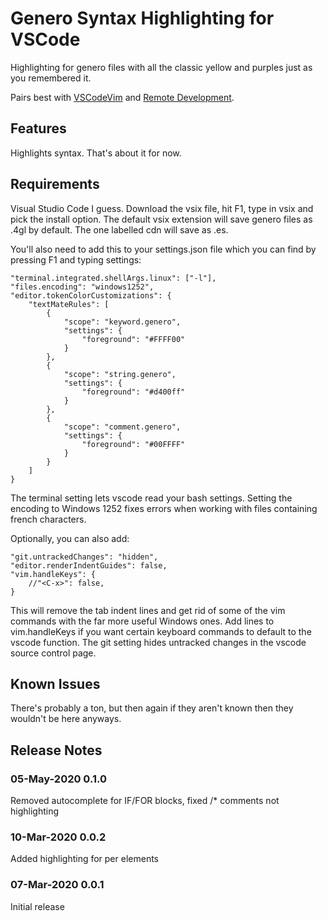 # Genero Syntax Highlighting for VSCode

Highlighting for genero files with all the classic yellow and purples just as you remembered it.

Pairs best with [VSCodeVim](https://github.com/VSCodeVim/Vim) and [Remote Development](https://marketplace.visualstudio.com/items?itemName=ms-vscode-remote.vscode-remote-extensionpack).

## Features

Highlights syntax. That's about it for now.

## Requirements

Visual Studio Code I guess. Download the vsix file, hit F1, type in vsix and pick the install option. 
The default vsix extension will save genero files as .4gl by default. The one labelled cdn will save as .es.

You'll also need to add this to your settings.json file which you can find by pressing F1 and typing settings:

    "terminal.integrated.shellArgs.linux": ["-l"],
    "files.encoding": "windows1252",
    "editor.tokenColorCustomizations": {
        "textMateRules": [
            {
                "scope": "keyword.genero",
                "settings": {
                    "foreground": "#FFFF00"
                }
            },
            {
                "scope": "string.genero",
                "settings": {
                    "foreground": "#d400ff"
                }
            },
            {
                "scope": "comment.genero",
                "settings": {
                    "foreground": "#00FFFF"
                }
            }
        ]
    }

The terminal setting lets vscode read your bash settings. Setting the encoding to Windows 1252 fixes errors
when working with files containing french characters.

Optionally, you can also add:

    "git.untrackedChanges": "hidden",
    "editor.renderIndentGuides": false,
    "vim.handleKeys": {
        //"<C-x>": false,
    }

This will remove the tab indent lines and get rid of some of the vim commands with the far more useful Windows ones.
Add lines to vim.handleKeys if you want certain keyboard commands to default to the vscode function. The git setting 
hides untracked changes in the vscode source control page.

## Known Issues

There's probably a ton, but then again if they aren't known then they wouldn't be here anyways.

## Release Notes

### 05-May-2020 0.1.0

Removed autocomplete for IF/FOR blocks, fixed /* comments not highlighting

### 10-Mar-2020 0.0.2

Added highlighting for per elements

### 07-Mar-2020 0.0.1

Initial release
